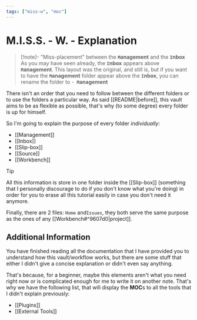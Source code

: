 ```yaml
---
tags: ["miss-w", "moc"]
---
```


# M.I.S.S. - W. - Explanation

> [!note]- "Miss-placement" between the **`M`anagement** and the **`I`nbox**
> As you may have seen already, the **`I`nbox** appears above **`M`anagement**. This layout was the original, and still is, but if you want to have the **`M`anagement** folder appear above the **`I`nbox**, you can rename the folder to **`· M`anagement**

There isn't an order that you need to follow between the different folders or to use the folders a particular way. As said [[README|before]], this vault aims to be as flexible as possible, that's why (to some degree) every folder is up for himself.

So I'm going to explain the purpose of every folder *individually*:

- [[Management]]
- [[Inbox]]
- [[Slip-box]]
- [[Source]]
- [[Workbench]]

> [!tip] 
> All this information is store in one folder inside the [[Slip-box]] (something that I personally discourage to do if you don't know what you're doing) in order for you to erase all this tutorial easily in case you don't need it anymore.

Finally, there are 2 files: `Home` and`Issues`, they both serve the same purpose as the ones of any [[Workbench#^9607d0|project]].

## Additional Information

You have finished reading all the documentation that I have provided you to understand how this vault/workflow works, but there are some stuff that either I didn't give a concise explanation or didn't even say anything.

That's because, for a beginner, maybe this elements aren't what you need right now or is complicated enough for me to write it on another note. That's why we have the following list, that will display the **MOC**s to all the tools that I didn't explain previously:

- [[Plugins]]
- [[External Tools]]